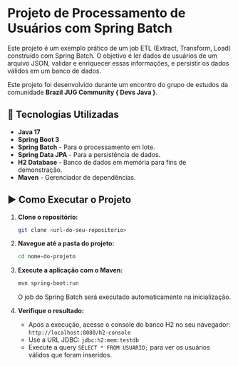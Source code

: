 # Projeto de Processamento de Usuários com Spring Batch

Este projeto é um exemplo prático de um job ETL (Extract, Transform, Load) construído com Spring Batch. O objetivo é ler dados de usuários de um arquivo JSON, validar e enriquecer essas informações, e persistir os dados válidos em um banco de dados.

Este projeto foi desenvolvido durante um encontro do grupo de estudos da comunidade **Brazil JUG Community { Devs Java }**.

## 🚀 Tecnologias Utilizadas

* **Java 17**
* **Spring Boot 3**
* **Spring Batch** - Para o processamento em lote.
* **Spring Data JPA** - Para a persistência de dados.
* **H2 Database** - Banco de dados em memória para fins de demonstração.
* **Maven** - Gerenciador de dependências.

## ▶️ Como Executar o Projeto

1.  **Clone o repositório:**
    ```bash
    git clone <url-do-seu-repositorio>
    ```
2.  **Navegue até a pasta do projeto:**
    ```bash
    cd nome-do-projeto
    ```
3.  **Execute a aplicação com o Maven:**
    ```bash
    mvn spring-boot:run
    ```
    O job do Spring Batch será executado automaticamente na inicialização.

4.  **Verifique o resultado:**
    * Após a execução, acesse o console do banco H2 no seu navegador: `http://localhost:8080/h2-console`
    * Use a URL JDBC: `jdbc:h2:mem:testdb`
    * Execute a query `SELECT * FROM USUARIO;` para ver os usuários válidos que foram inseridos.
